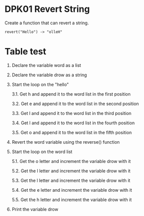 # DPK01 Revert String
Create a function that can revert a string.
```
revert("Hello") -> "olleH"
```

# Table test

1. Declare the variable word as a list
2. Declare the variable drow as a string
3. Start the loop on the "hello"

    3.1. Get h and append it to the word list in the first position

    3.2. Get e and append it to the word list in the second position

    3.3. Get l and append it to the word list in the third position

    3.4. Get l and append it to the word list in the fourth position

    3.5. Get o and append it to the word list in the fifth position

4. Revert the word variable using the reverse() function
5. Start the loop on the word list

    5.1. Get the o letter and increment the variable drow with it

    5.2. Get the l letter and increment the variable drow with it 

    5.3. Get the l letter and increment the variable drow with it

    5.4. Get the e letter and increment the variable drow with it

    5.5. Get the h letter and increment the variable drow with it
    

6. Print the variable drow

